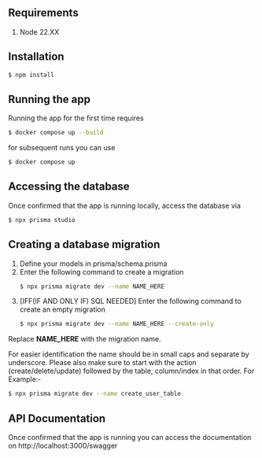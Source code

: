 ## Requirements

1. Node 22.XX

## Installation

```bash
$ npm install
```

## Running the app

Running the app for the first time requires

```bash
$ docker compose up --build
```

for subsequent runs you can use

```bash
$ docker compose up
```

## Accessing the database

Once confirmed that the app is running locally, access the database via

```bash
$ npx prisma studio
```

## Creating a database migration

1. Define your models in prisma/schema.prisma
2. Enter the following command to create a migration
   ```bash
   $ npx prisma migrate dev --name NAME_HERE
   ```
3. [IFF(IF AND ONLY IF) SQL NEEDED] Enter the following command to create an empty migration
   ```bash
   $ npx prisma migrate dev --name NAME_HERE --create-only
   ```

Replace <strong>NAME_HERE</strong> with the migration name.

For easier identification the name should be in small caps and separate by underscore. Please also make sure to start with the action (create/delete/update) followed by the table, column/index in that order. For Example:-

```bash
$ npx prisma migrate dev --name create_user_table
```

## API Documentation

Once confirmed that the app is running you can access the documentation on http://localhost:3000/swagger